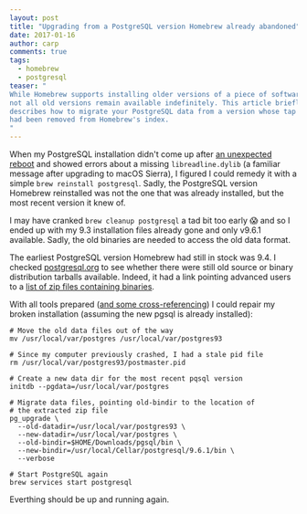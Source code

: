 ```yaml
---
layout: post
title: "Upgrading from a PostgreSQL version Homebrew already abandoned"
date: 2017-01-16
author: carp
comments: true
tags:
  - homebrew
  - postgresql
teaser: "
While Homebrew supports installing older versions of a piece of software,
not all old versions remain available indefinitely. This article briefly
describes how to migrate your PostgreSQL data from a version whose tap
had been removed from Homebrew's index.
"
---
```


When my PostgreSQL installation didn't come up after [an unexpected reboot][moss_reboot]
and showed errors about a missing `libreadline.dylib` (a familiar message after
upgrading to macOS Sierra), I figured I could remedy it with a simple `brew
reinstall postgresql`. Sadly, the PostgreSQL version Homebrew reinstalled was not
the one that was already installed, but the most recent version it knew of.

I may have cranked  `brew cleanup postgresql` a tad bit too early 😱 and so I ended up
with my 9.3 installation files already gone and only v9.6.1 available. Sadly, the
old binaries are needed to access the old data format.

The earliest PostgreSQL version Homebrew had still in stock was 9.4. I checked
[postgresql.org][download_overview] to see whether
there were still old source or binary distribution tarballs available. Indeed, it
had a link pointing advanced users to a [list of zip files containing binaries][download_binaries].

With all tools prepared ([and some cross-referencing][upgrade_gist]) I could repair
my broken installation (assuming the new pgsql is already installed):

```shell
# Move the old data files out of the way
mv /usr/local/var/postgres /usr/local/var/postgres93

# Since my computer previously crashed, I had a stale pid file
rm /usr/local/var/postgres93/postmaster.pid

# Create a new data dir for the most recent pqsql version
initdb --pgdata=/usr/local/var/postgres

# Migrate data files, pointing old-bindir to the location of
# the extracted zip file
pg_upgrade \
  --old-datadir=/usr/local/var/postgres93 \
  --new-datadir=/usr/local/var/postgres \
  --old-bindir=$HOME/Downloads/pgsql/bin \
  --new-bindir=/usr/local/Cellar/postgresql/9.6.1/bin \
  --verbose

# Start PostgreSQL again
brew services start postgresql

```

Everthing should be up and running again.

[moss_reboot]: https://www.youtube.com/watch?v=EKtPWGvmAXw "I tried turning it on off and on again"
[download_overview]: https://www.postgresql.org/download/macosx/
[download_binaries]: https://www.enterprisedb.com/download-postgresql-binaries
[upgrade_gist]: https://gist.github.com/chbrown/647a54dc3e1c2e8c7395
